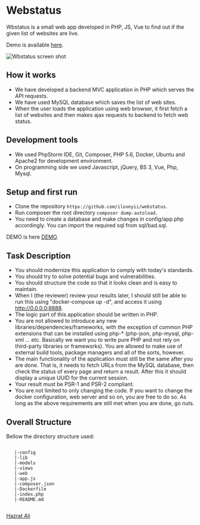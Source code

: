 Webstatus
=======
Wbstatus is a small web app developed in PHP, JS, Vue to find out if the given list of websites are live.

Demo is available [here](http://pct.softhem.se/).

![Wbstatus screen shot](http://pct.softhem.se/screen-shot.png)

## How it works
   * We have developed a backend MVC application in PHP which serves the API requests.  
   * We have used MySQL database which saves the list of web sites. 
   * When the user loads the application using web browser, it first fetch a list of websites and then makes ajax requests to backend to fetch web status.
   
## Development tools
   * We used PhpStorm IDE, Git, Composer, PHP 5.6, Docker, Ubuntu and Apache2 for development environment.
   * On programming side we used Javascript, jQuery, BS 3, Vue, Php, Mysql.
     
## Setup and first run

  * Clone the repository `https://github.com/iloveyii/webstatus`.
  * Run composer the root directory `composer dump-autoload`.
  * You need to create a database and make changes in config/app.php accordingly. You  can import the required sql from sql/bad.sql.
  
DEMO is here [DEMO](http://pct.softhem.se/).

## Task Description
    
   * You should modernize this application to comply with today's standards.
   * You should try to solve potential bugs and vulnerabilities.
   * You should structure the code so that it looks clean and is easy to maintain.
   * When I (the reviewer) review your results later, I should still be able to run this using "docker-compose up -d", and access it using http://0.0.0.0:8888.
   * The logic part of this application should be written in PHP.
   * You are not allowed to introduce any new libraries/dependencies/frameworks, with the exception of common PHP extensions that can be installed using php-* (php-json, php-mysql, php-xml ... etc. Basically we want you to write pure PHP and not rely on third-party libraries or frameworks). You are allowed to make use of external build tools, package managers and all of the sorts, however.
   * The main functionality of the application must still be the same after you are done. That is, it needs to fetch URLs from the MySQL database, then check the status of every page and return a result. After this it should display a unique UUID for the current session.
   * Your result must be PSR-1 and PSR-2 compliant.
   * You are not limited to only changing the code. If you want to change the docker configuration, web server and so on, you are free to do so. As long as the above requirements are still met when you are done, go nuts.

## Overall Structure

Bellow the directory structure used:

```

   |-config
   |-lib
   |-models
   |-views
   |-web
   |-app.js
   |-composer.json
   |-Dockerfile
   |-index.php
   |-README.md
   
```
 
 [Hazrat Ali](http://blog.softhem.se/) 
